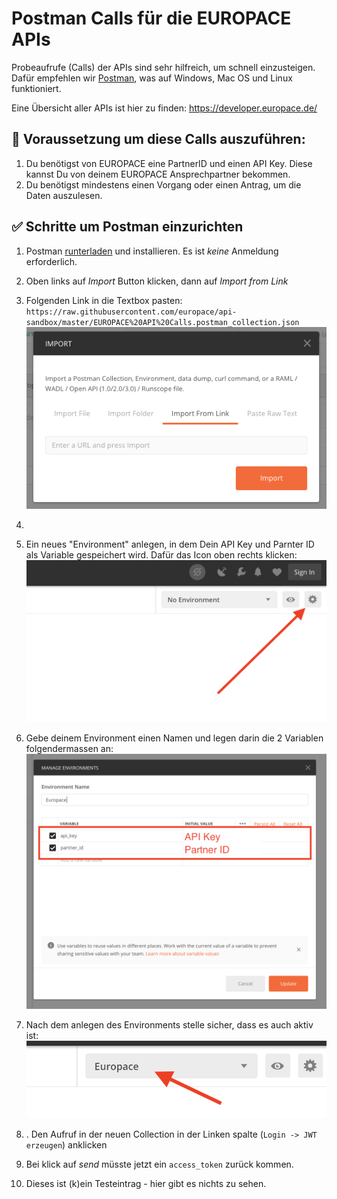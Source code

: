 # Postman Calls für die EUROPACE APIs

Probeaufrufe (Calls) der APIs sind sehr hilfreich, um schnell einzusteigen. Dafür empfehlen wir [Postman](https://www.getpostman.com/), was auf Windows, Mac OS und Linux funktioniert.

Eine Übersicht aller APIs ist hier zu finden: https://developer.europace.de/

## 📣 Voraussetzung um diese Calls auszuführen:

1. Du benötigst von EUROPACE eine PartnerID und einen API Key. Diese kannst Du von deinem EUROPACE Ansprechpartner bekommen.
2. Du benötigst mindestens einen Vorgang oder einen Antrag, um die Daten auszulesen.


## ✅ Schritte um Postman einzurichten

1. Postman [runterladen]((https://www.getpostman.com/)) und installieren. Es ist *keine* Anmeldung erforderlich.
1. Oben links auf _Import_ Button klicken, dann auf _Import from Link_

4. Folgenden Link in die Textbox pasten: `https://raw.githubusercontent.com/europace/api-sandbox/master/EUROPACE%20API%20Calls.postman_collection.json`
![](screen1.png)

5.
1. Ein neues "Environment" anlegen, in dem Dein API Key und Parnter ID als Variable gespeichert wird. Dafür das Icon oben rechts klicken:
![](screen3.png)
1. Gebe deinem Environment einen Namen und legen darin die 2 Variablen folgendermassen an:
![](screen4.png)
1. Nach dem anlegen des Environments stelle sicher, dass es auch aktiv ist:
![](screen5.png)
1. . Den Aufruf in der neuen Collection in der Linken spalte (`Login -> JWT erzeugen`) anklicken
1. Bei klick auf _send_ müsste jetzt ein `access_token` zurück kommen.
1. Dieses ist (k)ein Testeintrag - hier gibt es nichts zu sehen.
